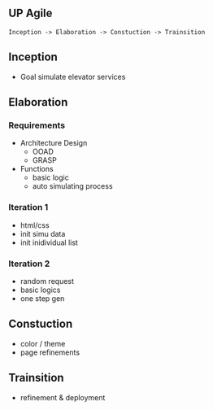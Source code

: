 ## UP Agile
`Inception -> Elaboration -> Constuction -> Trainsition`

## Inception
* Goal
simulate elevator services

## Elaboration
### Requirements
* Architecture Design
  - OOAD
  - GRASP
* Functions
  - basic logic
  - auto simulating process

### Iteration 1
* html/css
* init simu data
* init inidividual list

### Iteration 2
* random request
* basic logics
* one step gen

## Constuction
* color / theme
* page refinements

## Trainsition
* refinement & deployment
